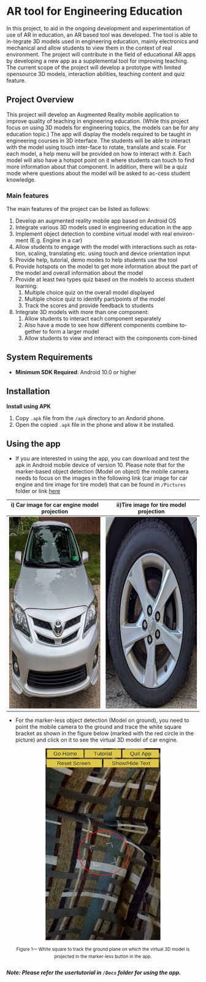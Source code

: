 # AR tool for Engineering Education
In this project, to aid in the ongoing development and experimentation of use of AR in education, an AR based tool was developed. The tool is able to in-tegrate 3D models used in engineering education, mainly electronics and mechanical and allow students to view them in the context of real environment. The project will contribute in the field of educational AR apps by developing a new app as a supplemental tool for improving teaching. The current scope of the project will develop a prototype with limited opensource 3D models, interaction abilities, teaching content and quiz feature. 

## Project Overview
This project will develop an Augmented Reality mobile application to improve quality of teaching in engineering education. (While this project focus on using 3D models for engineering topics, the models can be for any education topic.) The app will display the models required to be taught in engineering courses in 3D interface. The students will be able to interact with the model using touch inter-face to rotate, translate and scale. For each model, a help menu will be provided on how to interact with it. Each model will also have a hotspot point on it where students can touch to find more information about that component. In addition, there will be a quiz mode where questions about the model will be asked to ac-cess student knowledge. 
### Main features 
The main features of the project can be listed as follows:
1. Develop an augmented reality mobile app based on Android OS
2. Integrate various 3D models used in engineering education in the app
3. Implement object detection to combine virtual model with real environ-ment (E.g. Engine in a car)
4. Allow students to engage with the model with interactions such as rota-tion, scaling, translating etc. using touch and device orientation input
5. Provide help, tutorial, demo modes to help students use the tool
6. Provide hotspots on the model to get more information about the part of the model and overall information about the model
7. Provide at least two types quiz based on the models to access student learning:
   1. Multiple choice quiz on the overall model displayed
   2. Multiple choice quiz to identify part/points of the model
   3. Track the scores and provide feedback to students
8. Integrate 3D models with more than one component: 
   1. Allow students to interact each component separately
   2. Also have a mode to see how different components combine to-gether to form a larger model
   3. Allow students to view and interact with the components com-bined

## System Requirements

- **Minimum SDK Required**: Android 10.0 or higher 

## Installation 

**Install using APK**

1. Copy `.apk` file from the `/apk` directory to an Andorid phone.
2. Open the copied `.apk` file in the phone and allow it be installed.
	
## Using the app

- If you are interested in using the app, you can download and test the apk in Android mobile device of version 10. Please note that for the marker-based object detection (Model on object) the mobile camera needs to focus on the images in the following link (car image for car engine and tire image for tire model) that can be found in ```/Pictures``` folder or link [here](https://gtvault-my.sharepoint.com/:f:/g/personal/mshrestha6_gatech_edu/EtDA-fmSCBdDiK6TRp_h55EB4LkIT1eseg2l_UE0Yhraag)

i) Car image for car engine model projection | ii)Tire image for tire model projection
---------------------------------------------|-----------------------------------------
<img src ="Pictures/car_image.jpg" width= "500" height = "500"> | <img src ="Pictures/tire_image.jpg" width= "500" height = "500">


- For the marker-less object detection (Model on ground), you need to point the mobile camera to the ground and trace the white square bracket as shown in the figure below (marked with the red circle in the picture) and click on it to see the virtual 3D model of car engine.

<div align="center">
<img src ="Pictures/plane_finder1.jpg" width= "300" height = "500" alt="Plane finder">
<p><sup>Figure 1— White square to track the ground plane on which the virtual 3D model is projected in the marker-less button in the app.</sup></p>
</div>


##### Note: Please refer the usertutorial in ```/Docs``` folder for using the app.
